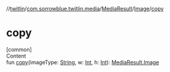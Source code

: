 //[twitlin](../../../index.md)/[com.sorrowblue.twitlin.media](../../index.md)/[MediaResult](../index.md)/[Image](index.md)/[copy](copy.md)



# copy  
[common]  
Content  
fun [copy](copy.md)(imageType: [String](https://kotlinlang.org/api/latest/jvm/stdlib/kotlin/-string/index.html), w: [Int](https://kotlinlang.org/api/latest/jvm/stdlib/kotlin/-int/index.html), h: [Int](https://kotlinlang.org/api/latest/jvm/stdlib/kotlin/-int/index.html)): [MediaResult.Image](index.md)  



